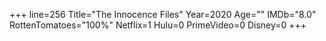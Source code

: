 +++
line=256
Title="The Innocence Files"
Year=2020
Age=""
IMDb="8.0"
RottenTomatoes="100%"
Netflix=1
Hulu=0
PrimeVideo=0
Disney=0
+++

